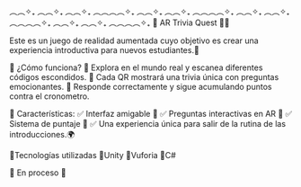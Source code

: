︵︵✧₊ ︵︵✧₊ ︵︵✧₊ ︵︵︵︵✧₊ ︵︵✧₊ ︵︵✧₊ ︵︵︵︵✧₊ ︵︵✧₊ ︵︵✧₊ ︵︵︵︵✧₊ ︵︵✧₊ ︵︵✧₊ ︵︵︵︵✧₊ 
🍓 AR Trivia Quest 📱🍓 

Este es un juego de realidad aumentada cuyo objetivo es crear una experiencia introductiva para nuevos estudiantes.🍰

🏹 ¿Cómo funciona?
🎀 Explora en el mundo real y escanea diferentes códigos escondidos.
🎀 Cada QR mostrará una trivia única con preguntas emocionantes.
🎀 Responde correctamente y sigue acumulando puntos contra el cronometro.

🔹 Características:
✅ Interfaz amigable 🏁
✅ Preguntas interactivas en AR 📸
✅ Sistema de puntaje 🔢
✅ Una experiencia única para salir de la rutina de las introducciones.🌍

💭Tecnologías utilizadas
🍯Unity
🍯Vuforia
🍯C#

💌 En proceso 💌
